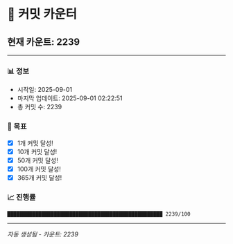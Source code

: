# 🔢 커밋 카운터

## 현재 카운트: 2239

---

### 📊 정보
- 시작일: 2025-09-01
- 마지막 업데이트: 2025-09-01 02:22:51
- 총 커밋 수: 2239

### 🎯 목표
- [x] 1개 커밋 달성!
- [x] 10개 커밋 달성!
- [x] 50개 커밋 달성!
- [x] 100개 커밋 달성!
- [x] 365개 커밋 달성!

### 📈 진행률
```
██████████████████████████████████████████████████ 2239/100
```

---
*자동 생성됨 - 카운트: 2239*
